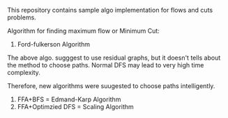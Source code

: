 This repository contains sample algo implementation for flows and cuts problems.

Algorithm for finding maximum flow or Minimum Cut:
1. Ford-fulkerson Algorithm

The above algo. sugggest to use residual graphs, but it doesn't tells about the method to choose paths.
Normal DFS may lead to very high time complexity.

Therefore, new algorithms were suugested to choose paths intelligently.

1. FFA+BFS = Edmand-Karp Algorithm
2. FFA+Optimzied DFS = Scaling Algorithm